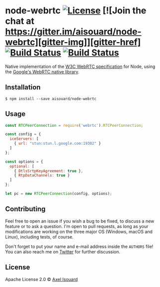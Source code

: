 # node-webrtc [![License][license-img]][license-href] [![Join the chat at https://gitter.im/aisouard/node-webrtc][gitter-img]][gitter-href] [![Build Status][travis-img]][travis-href] [![Build Status][appveyor-img]][appveyor-href]

Native implementation of the [W3C WebRTC specification][w3c-spec] for Node,
using the [Google's WebRTC native library][webrtc-native].

## Installation

```
$ npm install --save aisouard/node-webrtc
```

## Usage

```javascript
const RTCPeerConnection = require('webrtc').RTCPeerConnection;

const config = {
  iceServers: [
    { url: "stun:stun.l.google.com:19302" }
  ]
};

const options = {
  optional: [
    { DtlsSrtpKeyAgreement: true },
    { RtpDataChannels: true }
  ]
};

let pc = new RTCPeerConnection(config, options);
```

## Contributing

Feel free to open an issue if you wish a bug to be fixed, to discuss a new
feature or to ask a question. I'm open to pull requests, as long as your
modifications are working on the three major OS (Windows, macOS and Linux),
including tests, of course.

Don't forget to put your name and e-mail address inside the `AUTHORS` file!
You can also reach me on [Twitter][twitter] for further discussion.

## License

Apache License 2.0 © [Axel Isouard][author]

[license-img]:https://img.shields.io/badge/License-Apache%202.0-blue.svg
[license-href]:https://opensource.org/licenses/Apache-2.0
[appveyor-img]:https://ci.appveyor.com/api/projects/status/i6c5x98af1rdgtub?svg=true
[appveyor-href]:https://ci.appveyor.com/project/aisouard/node-webrtc
[travis-img]:https://travis-ci.org/aisouard/node-webrtc.svg?branch=master
[travis-href]:https://travis-ci.org/aisouard/node-webrtc
[gitter-img]:https://badges.gitter.im/aisouard/node-webrtc.svg
[gitter-href]:https://gitter.im/aisouard/node-webrtc?utm_source=badge&utm_medium=badge&utm_campaign=pr-badge&utm_content=badge
[w3c-spec]:https://www.w3.org/TR/2016/WD-webrtc-20161124/
[webrtc-native]:https://webrtc.org/native-code
[twitter]:https://twitter.com/aisouard
[author]:https://axel.isouard.fr
